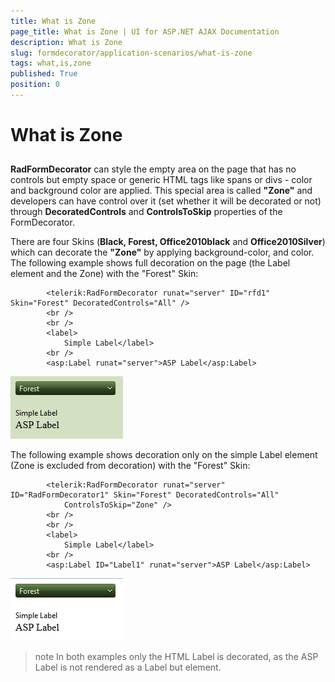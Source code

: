 ```yaml
---
title: What is Zone
page_title: What is Zone | UI for ASP.NET AJAX Documentation
description: What is Zone
slug: formdecorator/application-scenarios/what-is-zone
tags: what,is,zone
published: True
position: 0
---
```


# What is Zone



## 

__RadFormDecorator__ can style the empty area on the page that has no controls but empty space or generic HTML tags like spans or divs - color and background color are applied. This special area is called __"Zone"__ and developers can have control over it (set whether it will be decorated or not) through __DecoratedControls__ and __ControlsToSkip__ properties of the FormDecorator.

There are four Skins (__Black, Forest, Office2010black__ and __Office2010Silver__) which can decorate the __"Zone"__ by applying background-color, and color. The following example shows full decoration on the page (the Label element and the Zone) with the "Forest" Skin:

````ASPNET
	    <telerik:RadFormDecorator runat="server" ID="rfd1" Skin="Forest" DecoratedControls="All" />
	    <br />
	    <br />
	    <label>
	        Simple Label</label>
	    <br />
	    <asp:Label runat="server">ASP Label</asp:Label>
````

![radformdecorator-zone](images/radformdecorator-zone.png)

The following example shows decoration only on the simple Label element (Zone is excluded from decoration) with the "Forest" Skin:

````ASPNET
	    <telerik:RadFormDecorator runat="server" ID="RadFormDecorator1" Skin="Forest" DecoratedControls="All"
	        ControlsToSkip="Zone" />
	    <br />
	    <br />
	    <label>
	        Simple Label</label>
	    <br />
	    <asp:Label ID="Label1" runat="server">ASP Label</asp:Label>
````

![radformdecorator-without-zone](images/radformdecorator-without-zone.png)

>note In both examples only the HTML Label is decorated, as the ASP Label is not rendered as a Label but <span> element.
>

